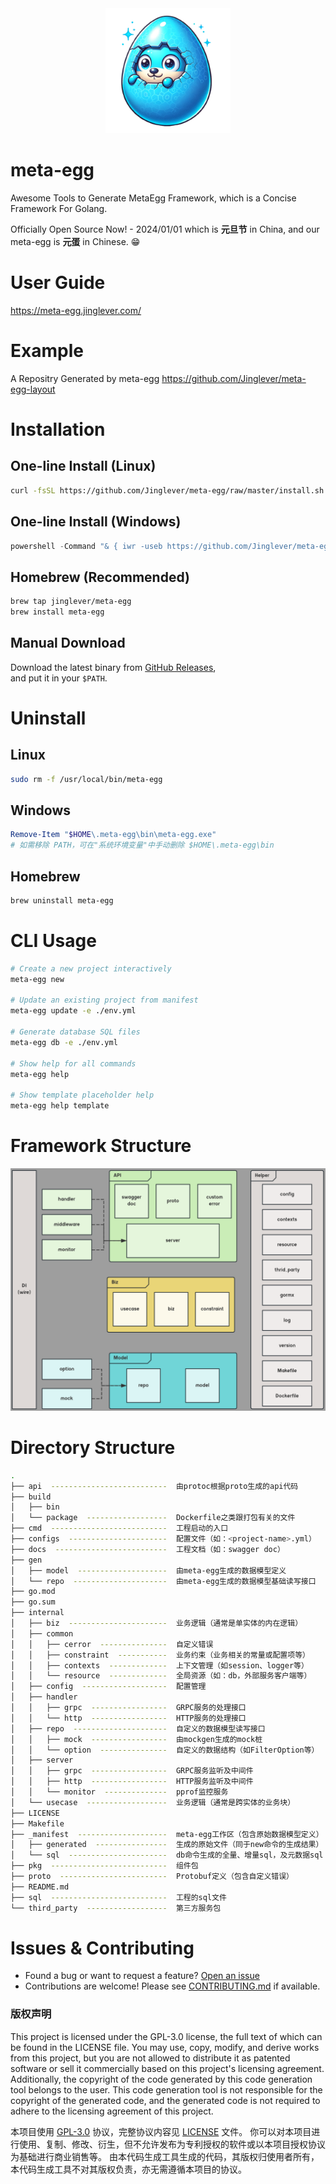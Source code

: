 <div align="center"><img src="https://github.com/Jinglever/meta-egg/blob/master/logo.png" width="200" height="200"></div>

# meta-egg
Awesome Tools to Generate MetaEgg Framework, which is a Concise Framework For Golang.

Officially Open Source Now! - 2024/01/01 which is **元旦节** in China, and our meta-egg is **元蛋** in Chinese. 😁

# User Guide
https://meta-egg.jinglever.com/

# Example
A Repositry Generated by meta-egg
https://github.com/Jinglever/meta-egg-layout

# Installation

## One-line Install (Linux)

```bash
curl -fsSL https://github.com/Jinglever/meta-egg/raw/master/install.sh | bash
```

## One-line Install (Windows)

```powershell
powershell -Command "& { iwr -useb https://github.com/Jinglever/meta-egg/raw/master/install.ps1 | iex }"
```

## Homebrew (Recommended)

```bash
brew tap jinglever/meta-egg
brew install meta-egg
```

## Manual Download

Download the latest binary from [GitHub Releases](https://github.com/Jinglever/meta-egg/releases),  
and put it in your `$PATH`.

# Uninstall

## Linux

```bash
sudo rm -f /usr/local/bin/meta-egg
```

## Windows

```powershell
Remove-Item "$HOME\.meta-egg\bin\meta-egg.exe"
# 如需移除 PATH，可在"系统环境变量"中手动删除 $HOME\.meta-egg\bin
```

## Homebrew

```bash
brew uninstall meta-egg
```

# CLI Usage

```bash
# Create a new project interactively
meta-egg new

# Update an existing project from manifest
meta-egg update -e ./env.yml

# Generate database SQL files
meta-egg db -e ./env.yml

# Show help for all commands
meta-egg help

# Show template placeholder help
meta-egg help template
```

# Framework Structure
![架构图](docs/images/framework.png)

# Directory Structure
```bash
.
├── api  --------------------------  由protoc根据proto生成的api代码
├── build
│   ├── bin
│   └── package  ------------------  Dockerfile之类跟打包有关的文件
├── cmd  --------------------------  工程启动的入口
├── configs  ----------------------  配置文件（如：<project-name>.yml）
├── docs  -------------------------  工程文档（如：swagger doc）
├── gen
│   ├── model  --------------------  由meta-egg生成的数据模型定义
│   └── repo  ---------------------  由meta-egg生成的数据模型基础读写接口
├── go.mod
├── go.sum
├── internal
│   ├── biz  ----------------------  业务逻辑（通常是单实体的内在逻辑）
│   ├── common
│   │   ├── cerror  ---------------  自定义错误
│   │   ├── constraint  -----------  业务约束（业务相关的常量或配置项等）
│   │   ├── contexts  -------------  上下文管理（如session、logger等）
│   │   └── resource  -------------  全局资源（如：db，外部服务客户端等）
│   ├── config  -------------------  配置管理
│   ├── handler
│   │   ├── grpc  -----------------  GRPC服务的处理接口
│   │   └── http  -----------------  HTTP服务的处理接口
│   ├── repo  ---------------------  自定义的数据模型读写接口
│   │   ├── mock  -----------------  由mockgen生成的mock桩
│   │   └── option  ---------------  自定义的数据结构（如FilterOption等）
│   ├── server
│   │   ├── grpc  -----------------  GRPC服务监听及中间件
│   │   ├── http  -----------------  HTTP服务监听及中间件
│   │   └── monitor  --------------  pprof监控服务
│   └── usecase  ------------------  业务逻辑（通常是跨实体的业务块）
├── LICENSE
├── Makefile
├── _manifest  --------------------  meta-egg工作区（包含原始数据模型定义）
│   ├── generated  ----------------  生成的原始文件（同于new命令的生成结果）
│   └── sql  ----------------------  db命令生成的全量、增量sql，及元数据sql
├── pkg  --------------------------  组件包
├── proto  ------------------------  Protobuf定义（包含自定义错误）
├── README.md
├── sql  --------------------------  工程的sql文件
└── third_party  ------------------  第三方服务包
```

# Issues & Contributing

- Found a bug or want to request a feature? [Open an issue](https://github.com/Jinglever/meta-egg/issues)
- Contributions are welcome! Please see [CONTRIBUTING.md](CONTRIBUTING.md) if available.

### 版权声明
This project is licensed under the GPL-3.0 license, the full text of which can be found in the LICENSE file. You may use, copy, modify, and derive works from this project, but you are not allowed to distribute it as patented software or sell it commercially based on this project's licensing agreement.
Additionally, the copyright of the code generated by this code generation tool belongs to the user. This code generation tool is not responsible for the copyright of the generated code, and the generated code is not required to adhere to the licensing agreement of this project.

本项目使用 [GPL-3.0](LICENSE) 协议，完整协议内容见 [LICENSE](LICENSE) 文件。
你可以对本项目进行使用、复制、修改、衍生，但不允许发布为专利授权的软件或以本项目授权协议为基础进行商业销售等。
由本代码生成工具生成的代码，其版权归使用者所有，本代码生成工具不对其版权负责，亦无需遵循本项目的协议。